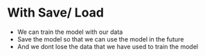 # With Save/ Load
- We can train the model with our data
- Save the model so that we can use the model in the future
- And we dont lose the data that we have used to train the model
